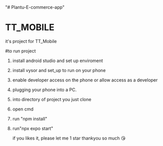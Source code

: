 "# Plantu-E-commerce-app" 


# TT_MOBILE
it's project for TT_Mobile

#to run project
1. install android studio and set up enviroment
2. install vysor and set_up to run on your phone
3. enable developer access on the phone or allow access as a developer
4. plugging your phone into a PC.
5. into directory of project you just clone
6. open cmd
7. run "npm install"
8. run"npx expo start"

   if you likes it, please let me 1 star
   thankyou so much 😘
